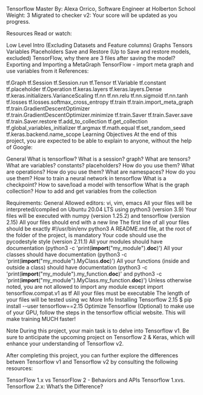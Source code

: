 Tensorflow
 Master
 By: Alexa Orrico, Software Engineer at Holberton School
 Weight: 3
 Migrated to checker v2: 
 Your score will be updated as you progress.


Resources
Read or watch:

Low Level Intro (Excluding Datasets and Feature columns)
Graphs
Tensors
Variables
Placeholders
Save and Restore (Up to Save and restore models, excluded)
TensorFlow, why there are 3 files after saving the model?
Exporting and Importing a MetaGraph
TensorFlow - import meta graph and use variables from it
References:

tf.Graph
tf.Session
tf.Session.run
tf.Tensor
tf.Variable
tf.constant
tf.placeholder
tf.Operation
tf.keras.layers
tf.keras.layers.Dense
tf.keras.initializers.VarianceScaling
tf.nn
tf.nn.relu
tf.nn.sigmoid
tf.nn.tanh
tf.losses
tf.losses.softmax_cross_entropy
tf.train
tf.train.import_meta_graph
tf.train.GradientDescentOptimizer
tf.train.GradientDescentOptimizer.minimize
tf.train.Saver
tf.train.Saver.save
tf.train.Saver.restore
tf.add_to_collection
tf.get_collection
tf.global_variables_initializer
tf.argmax
tf.math.equal
tf.set_random_seed
tf.keras.backend.name_scope
Learning Objectives
At the end of this project, you are expected to be able to explain to anyone, without the help of Google:

General
What is tensorflow?
What is a session? graph?
What are tensors?
What are variables? constants? placeholders? How do you use them?
What are operations? How do you use them?
What are namespaces? How do you use them?
How to train a neural network in tensorflow
What is a checkpoint?
How to save/load a model with tensorflow
What is the graph collection?
How to add and get variables from the collection

Requirements:
General
Allowed editors: vi, vim, emacs
All your files will be interpreted/compiled on Ubuntu 20.04 LTS using python3 (version 3.9)
Your files will be executed with numpy (version 1.25.2) and tensorflow (version 2.15)
All your files should end with a new line
The first line of all your files should be exactly #!/usr/bin/env python3
A README.md file, at the root of the folder of the project, is mandatory
Your code should use the pycodestyle style (version 2.11.1)
All your modules should have documentation (python3 -c 'print(__import__("my_module").__doc__)')
All your classes should have documentation (python3 -c 'print(__import__("my_module").MyClass.__doc__)')
All your functions (inside and outside a class) should have documentation (python3 -c 'print(__import__("my_module").my_function.__doc__)' and python3 -c 'print(__import__("my_module").MyClass.my_function.__doc__)')
Unless otherwise noted, you are not allowed to import any module except import tensorflow.compat.v1 as tf
All your files must be executable
The length of your files will be tested using wc
More Info
Installing Tensorflow 2.15
$ pip install --user tensorflow==2.15
Optimize Tensorflow (Optional)
to make use of your GPU, follow the steps in the tensorflow official website.
This will make training MUCH faster!

Note
During this project, your main task is to delve into Tensorflow v1. Be sure to anticipate the upcoming project on Tensorflow 2 & Keras, which will enhance your understanding of Tensorflow v2.

After completing this project, you can further explore the differences betwen Tensorflow v1 and Tensorflow v2 by consulting the following resources:

TensorFlow 1.x vs TensorFlow 2 - Behaviors and APIs
Tensorflow 1.xvs. Tensorflow 2.x: What’s the Difference?
